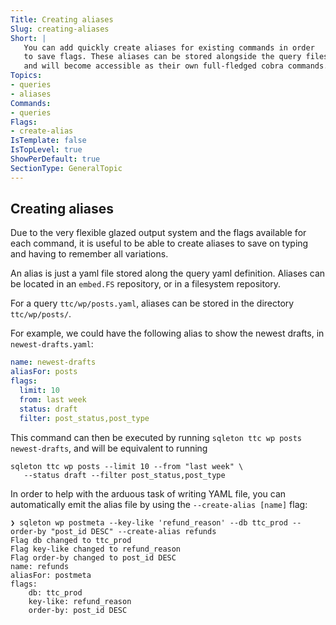 ```yaml
---
Title: Creating aliases
Slug: creating-aliases
Short: |
   You can add quickly create aliases for existing commands in order
   to save flags. These aliases can be stored alongside the query files
   and will become accessible as their own full-fledged cobra commands.
Topics:
- queries
- aliases
Commands:
- queries
Flags:
- create-alias
IsTemplate: false
IsTopLevel: true
ShowPerDefault: true
SectionType: GeneralTopic
---
```


## Creating aliases

Due to the very flexible glazed output system and the flags available for each command,
it is useful to be able to create aliases to save on typing and having to remember
all variations. 

An alias is just a yaml file stored along the query yaml definition. Aliases can be 
located in an `embed.FS` repository, or in a filesystem repository. 

For a query `ttc/wp/posts.yaml`, aliases can be stored in the directory `ttc/wp/posts/`.

For example, we could have the following alias to show the newest drafts, 
in `newest-drafts.yaml`:

```yaml
name: newest-drafts
aliasFor: posts
flags:
  limit: 10
  from: last week
  status: draft
  filter: post_status,post_type
```

This command can then be executed by running `sqleton ttc wp posts newest-drafts`,
and will be equivalent to running 

```
sqleton ttc wp posts --limit 10 --from "last week" \
   --status draft --filter post_status,post_type
```

In order to help with the arduous task of writing YAML file, you can 
automatically emit the alias file by using the `--create-alias [name]` flag:

```
❯ sqleton wp postmeta --key-like 'refund_reason' --db ttc_prod --order-by "post_id DESC" --create-alias refunds                  
Flag db changed to ttc_prod
Flag key-like changed to refund_reason
Flag order-by changed to post_id DESC
name: refunds
aliasFor: postmeta
flags:
    db: ttc_prod
    key-like: refund_reason
    order-by: post_id DESC
```

